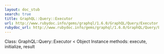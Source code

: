 ```yaml
---
layout: doc_stub
search: true
title: GraphQL::Query::Executor
url: http://www.rubydoc.info/gems/graphql/1.6.0/GraphQL/Query/Executor
rubydoc_url: http://www.rubydoc.info/gems/graphql/1.6.0/GraphQL/Query/Executor
---
```


Class: GraphQL::Query::Executor < Object
Instance methods:
execute, initialize, result

